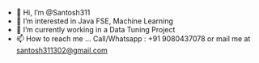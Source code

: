 - 👋 Hi, I’m @Santosh311
- 👀 I’m interested in Java FSE, Machine Learning
- 🌱 I’m currently working in a Data Tuning Project
- 📫 How to reach me ... Call/Whatsapp : +91 9080437078 or mail me at santosh311302@gmail.com

<!---
Santosh311/Santosh311 is a ✨ special ✨ repository because its `README.md` (this file) appears on your GitHub profile.
You can click the Preview link to take a look at your changes.
--->
